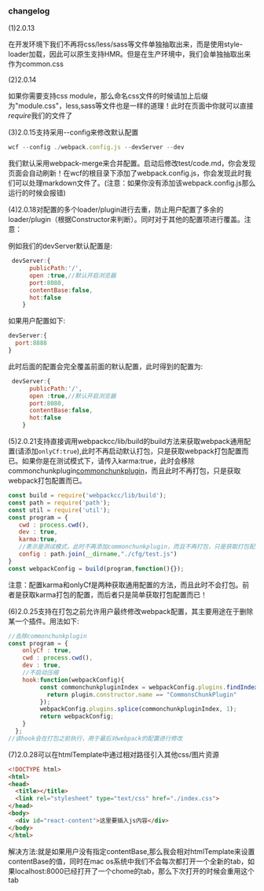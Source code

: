 ### changelog

(1)2.0.13

  在开发环境下我们不再将css/less/sass等文件单独抽取出来，而是使用style-loader加载，因此可以原生支持HMR。但是在生产环境中，我们会单独抽取出来作为common.css

(2)2.0.14

如果你需要支持css module，那么命名css文件的时候请加上后缀为"module.css"，less,sass等文件也是一样的道理！此时在页面中你就可以直接*require*我们的文件了

(3)2.0.15支持采用--config来修改默认配置

```js
wcf --config ./webpack.config.js --devServer --dev
```

我们默认采用webpack-merge来合并配置。启动后修改test/code.md，你会发现页面会自动刷新！在wcf的根目录下添加了webpack.config.js，你会发现此时我们可以处理markdown文件了。(注意：如果你没有添加该webpack.config.js那么运行的时候会报错)

(4)2.0.18对配置的多个loader/plugin进行去重，防止用户配置了多余的loader/plugin（根据Constructor来判断）。同时对于其他的配置项进行覆盖。注意：

例如我们的devServer默认配置是:

```js
 devServer:{
      publicPath:'/',
      open :true,//默认开启浏览器
      port:8080,
      contentBase:false,
      hot:false
    }
```

如果用户配置如下:

```js
devServer:{
  port:8888
}
```

此时后面的配置会完全覆盖前面的默认配置，此时得到的配置为:
```js
 devServer:{
      publicPath:'/',
      open :true,//默认开启浏览器
      port:8080,
      contentBase:false,
      hot:false
    }
```
(5)2.0.21支持直接调用webpackcc/lib/build的build方法来获取webpack通用配置(请添加`onlyCf:true`),此时不再启动默认打包，只是获取webpack打包配置而已。如果你是在测试模式下，请传入karma:true，此时会移除commonchunkplugin[commonchunkplugin](https://github.com/webpack-contrib/karma-webpack/issues/24)，而且此时不再打包，只是获取webpack打包配置而已。

```js
const build = require('webpackcc/lib/build');
const path = require('path');
const util = require('util');
const program = {
   cwd : process.cwd(),
   dev : true,
   karma:true,
   //表示是测试模式，此时不再添加commonchunkplugin，而且不再打包，只是获取打包配置
   config : path.join(__dirname,"./cfg/test.js")
}
const webpackConfig = build(program,function(){});
```

注意：配置karma和onlyCf是两种获取通用配置的方法，而且此时不会打包。前者是获取karma打包的配置，而后者只是简单获取打包配置而已！

(6)2.0.25支持在打包之前允许用户最终修改webpack配置，其主要用途在于删除某一个插件。用法如下:
```js
//去除commonchunkplugin
const program = {
    onlyCf : true,
    cwd : process.cwd(),
    dev : true,
    //不启动压缩
    hook:function(webpackConfig){
         const commonchunkpluginIndex = webpackConfig.plugins.findIndex(plugin => {
           return plugin.constructor.name == "CommonsChunkPlugin"
         });
         webpackConfig.plugins.splice(commonchunkpluginIndex, 1);
         return webpackConfig;
    }
  };
//该hook会在打包之前执行，用于最后对webpack的配置进行修改
```

(7)2.0.28可以在htmlTemplate中通过相对路径引入其他css/图片资源
```html
<!DOCTYPE html>
<html>
<head>
  <title></title>
  <link rel="stylesheet" type="text/css" href="./index.css">
</head>
<body>
  <div id="react-content">这里要插入js内容</div>
</body>
</html>
```
解决方法:就是如果用户没有指定contentBase,那么我会相对htmlTemplate来设置contentBase的值，同时在mac os系统中我们不会每次都打开一个全新的tab，如果localhost:8000已经打开了一个chome的tab，那么下次打开的时候会重用这个tab
